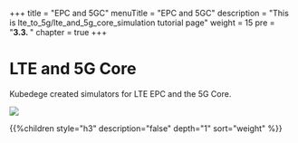 +++
title = "EPC and 5GC"
menuTitle = "EPC and 5GC"
description = "This is lte_to_5g/lte_and_5g_core_simulation tutorial page"
weight = 15 
pre = "<b>3.3. </b>"
chapter = true
+++

# LTE and 5G Core

Kubedege created simulators for LTE EPC and the 5G Core.

<!--more-->

![](/images/hack4easy/kubectl_kubesim.png)

{{%children style="h3" description="false" depth="1" sort="weight" %}}

